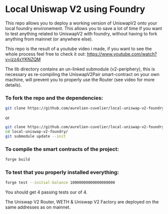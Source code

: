 # Local Uniswap V2 using Foundry

This repo allows you to deploy a working version of UniswapV2 onto your local foundry environement. This allows you to save a lot of time if you want to test anything related to UniswapV2 with foundry, without having to fork anything from mainnet (or anywhere else).

This repo is the result of a youtube video i made, if you want to see the whole process feel free to check it out:
https://www.youtube.com/watch?v=izz4xYKNZQM

The lib directory contains an un-linked submodule (v2-periphery), this is necessary as re-compiling the UniswapV2Pair smart-contract on your own machine, will prevent you to properly use the Router (see video for more details).

### To fork the repo and the dependencies:

```sh
git clone https://github.com/aurelien-cuvelier/local-uniswap-v2-foundry.git --recursive
```

or

```sh
git clone https://github.com/aurelien-cuvelier/local-uniswap-v2-foundry.git
cd local-uniswap-v2-foundry/
git submodule update --init
```

### To compile the smart contracts of the project:

```sh
forge build
```

### To test that you properly installed everything:

```sh
forge test --initial-balance 10000000000000000000
```

You should get 4 passing tests our of 4.

The Uniswap V2 Router, WETH & Uniswap V2 Factory are deployed on the same addresses as on mainnet.
